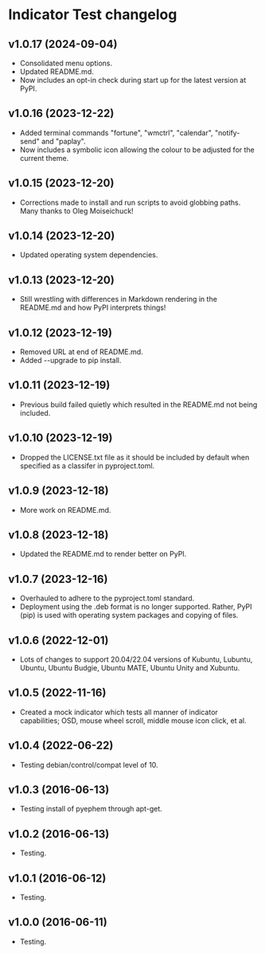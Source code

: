 # Indicator Test changelog

## v1.0.17 (2024-09-04)

- Consolidated menu options.
- Updated README.md.
- Now includes an opt-in check during start up for the latest version at PyPI.


## v1.0.16 (2023-12-22)

- Added terminal commands "fortune", "wmctrl", "calendar", "notify-send" and "paplay".
- Now includes a symbolic icon allowing the colour to be adjusted for the current theme.


## v1.0.15 (2023-12-20)

- Corrections made to install and run scripts to avoid globbing paths.  Many thanks to Oleg Moiseichuck!


## v1.0.14 (2023-12-20)

- Updated operating system dependencies.


## v1.0.13 (2023-12-20)

- Still wrestling with differences in Markdown rendering in the README.md and how PyPI interprets things!


## v1.0.12 (2023-12-19)

- Removed URL at end of README.md.
- Added --upgrade to pip install.


## v1.0.11 (2023-12-19)

- Previous build failed quietly which resulted in the README.md not being included.


## v1.0.10 (2023-12-19)

- Dropped the LICENSE.txt file as it should be included by default when specified as a classifer in pyproject.toml.


## v1.0.9 (2023-12-18)

- More work on README.md.


## v1.0.8 (2023-12-18)

- Updated the README.md to render better on PyPI.


## v1.0.7 (2023-12-16)

- Overhauled to adhere to the pyproject.toml standard.
- Deployment using the .deb format is no longer supported.  Rather, PyPI (pip) is used with operating system packages and copying of files.


## v1.0.6 (2022-12-01)

- Lots of changes to support 20.04/22.04 versions of Kubuntu, Lubuntu, Ubuntu, Ubuntu Budgie, Ubuntu MATE, Ubuntu Unity and Xubuntu.


## v1.0.5 (2022-11-16)

- Created a mock indicator which tests all manner of indicator capabilities; OSD, mouse wheel scroll, middle mouse icon click, et al.


## v1.0.4 (2022-06-22)

- Testing debian/control/compat level of 10.


## v1.0.3 (2016-06-13)

- Testing install of pyephem through apt-get.


## v1.0.2 (2016-06-13)

- Testing.


## v1.0.1 (2016-06-12)

- Testing.


## v1.0.0 (2016-06-11)

- Testing.

